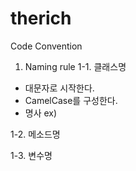 # therich


Code Convention

1. Naming rule
1-1. 클래스명

- 대문자로 시작한다.
- CamelCase를 구성한다.
- 명사
ex) 

1-2. 메소드명

1-3. 변수명

